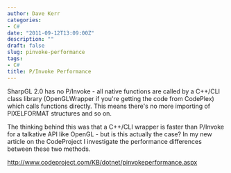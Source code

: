 ```yaml
---
author: Dave Kerr
categories:
- C#
date: "2011-09-12T13:09:00Z"
description: ""
draft: false
slug: pinvoke-performance
tags:
- C#
title: P/Invoke Performance
---
```



<p>SharpGL 2.0 has no P/Invoke - all native functions are called by a C++/CLI class library (OpenGLWrapper if you're getting the code from CodePlex) which calls functions directly. This means there's no more importing of PIXELFORMAT structures and so on.</p>
<p>The thinking behind this was that a C++/CLI wrapper is faster than P/Invoke for a talkative API like OpenGL - but is this actually the case? In my new article on the CodeProject I investigate the performance differences between these two methods.</p>
<p><a href="http://www.codeproject.com/KB/dotnet/pinvokeperformance.aspx">http://www.codeproject.com/KB/dotnet/pinvokeperformance.aspx</a></p>

